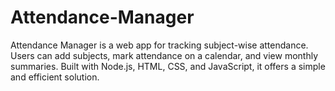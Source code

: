 # Attendance-Manager
Attendance Manager is a web app for tracking subject-wise attendance. Users can add subjects, mark attendance on a calendar, and view monthly summaries. Built with Node.js, HTML, CSS, and JavaScript, it offers a simple and efficient solution.
